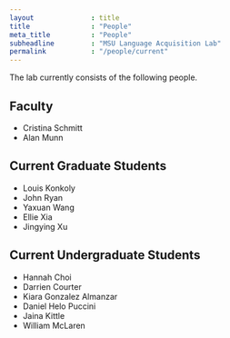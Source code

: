 ```yaml
---
layout              : title
title               : "People"
meta_title          : "People"
subheadline         : "MSU Language Acquisition Lab"
permalink           : "/people/current"
---
```


The lab currently consists of the following people.

## Faculty

- Cristina Schmitt
- Alan Munn

## Current Graduate Students

- Louis Konkoly
- John Ryan
- Yaxuan Wang
- Ellie Xia 
- Jingying Xu

## Current Undergraduate Students

 - Hannah Choi
 - Darrien Courter
 - Kiara Gonzalez Almanzar
 - Daniel Helo Puccini
 - Jaina Kittle
 - William McLaren
 



